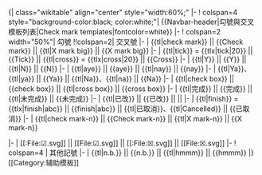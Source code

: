 {| class="wikitable" align="center" style="width:60%;"
|-
! colspan=4 style="background-color:black; color:white;"| {{Navbar-header|勾號與交叉模板列表|Check mark templates|fontcolor=white}}
|-
! colspan=2 width="50%"| 勾號 !!colspan=2| 交叉號
|-
| {{tl|check mark}} || {{Check mark}} || {{tl|X mark big}} || {{X mark big}}
|-
| {{tl|tick}} = {{tlx|tick|20}} || {{Tick}} || {{tl|cross}} = {{tlx|cross|20}} || {{Cross}}
|-
| {{tl|Y}} || {{Y}} || {{tl|N}} || {{N}}
|-
| {{tl|aye}} || {{aye}} || {{tl|nay}} || {{nay}}
|-
| {{tl|Ya}}、{{tl|ya}} || {{Ya}} || {{tl|Na}}、{{tl|na}} || {{Na}}
|-
| {{tl|check box}} || {{check box}} || {{tl|cross box}} || {{cross box}}
|-
| {{tl|完成}} || {{完成}} || {{tl|未完成}} || {{未完成}}
|-
| {{tl|已改}} || {{已改}}  || ||
|-
| {{tl|finish}} = {{tlx|finish|abc}} || {{finish|abc}} || {{tl|已取消}}、{{tl|Cancelled}} || {{已取消}}
|-
| {{tl|check mark-n}} || {{Check mark-n}} || {{tl|X mark-n}} || {{X mark-n}}

|-
| [[:File:☑.svg]] || [[File:☑.svg]] || [[:File:☒.svg]] || [[File:☒.svg]]
|-
! colspan=4 | 其他記號
|-
| {{tl|n.b.}} || {{n.b.}} || {{tl|hmmm}} || {{hmmm}}
|}
<noinclude>
[[Category:辅助模板]]

</noinclude>